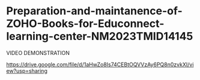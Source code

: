 # Preparation-and-maintanence-of-ZOHO-Books-for-Educonnect-learning-center-NM2023TMID14145

VIDEO DEMONSTRATION

https://drive.google.com/file/d/1aHwZo8Is74CEBtOQVVzAy6PQ8n0zvkXI/view?usp=sharing
